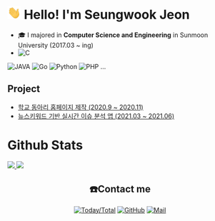 # <img  src="https://raw.githubusercontent.com/ABSphreak/ABSphreak/master/gifs/Hi.gif" width="30px">  Hello! I'm Seungwook Jeon
- 🎓 I majored in **Computer Science and Engineering** in Sunmoon University (2017.03 ~ ing)
- <img alt="C" src ="https://img.shields.io/badge/C-A8B9CC.svg?&style=for-the-badge&logo=C&logoColor=black"/>
<img alt="JAVA" src ="https://img.shields.io/badge/JAVA-007396.svg?&style=for-the-badge&logo=Java&logoColor=white"/>
<img alt="Go" src ="https://img.shields.io/badge/Go-00ADD8.svg?&style=for-the-badge&logo=Go&logoColor=white"/>
<img alt="Python" src ="https://img.shields.io/badge/Python-3776AB.svg?&style=for-the-badge&logo=Python&logoColor=white"/>
<img alt="PHP" src ="https://img.shields.io/badge/PHP-777BB4.svg?&style=for-the-badge&logo=PHP&logoColor=white"/> ...

<!--
## Experience
- 
-->

## Project
- [학교 동아리 홈페이지 제작 (2020.9 ~ 2020.11)](https://github.com/SeungWook0502/20_2_2_webProject)
- [뉴스키워드 기반 실시간 이슈 분석 앱 (2021.03 ~ 2021.06)](https://github.com/SeungWook0502/Today_News)
<!--
## Activity
- 수정
-->
# Github Stats
<a href='#'>
 <img src = "https://github-readme-stats.vercel.app/api?username=SeungWook0502&theme=react&show_icons=true&hide_border=true" height = "180px">
</a>
<a href="#">
 <img src = "https://github-readme-stats.vercel.app/api/top-langs/?username=SeungWook0502&theme=react&layout=compact" height = "180px">
</a>
<div align=center>
 
  
## ☎️Contact me
  
[![Today/Total](https://hits.seeyoufarm.com/api/count/incr/badge.svg?url=https://github.com/SeungWook0502)](https://hits.seeyoufarm.com)
[![GitHub](http://img.shields.io/badge/GitHub-Black?style=flat-square&logo=github&link=https://github.com/SeungWook0502)](https://github.com/SeungWook0502)
[![Mail](https://img.shields.io/badge/Gmail-d14836?style=flat-square&logo=Gmail&logoColor=white&link=mailto:SeongWook0502@gmail.com)](mailto:SeongWook0502@gmail.com)
